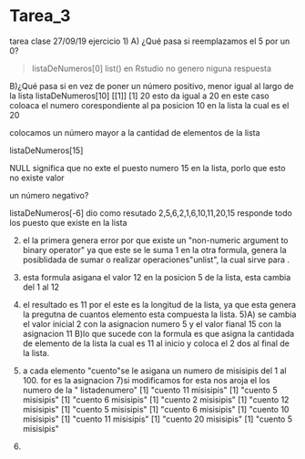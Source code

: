 # Tarea_3
tarea clase 27/09/19
ejercicio 
1)
 A)  ¿Qué pasa si reemplazamos el 5 por un 0?
> listaDeNumeros[0]
list()
en Rstudio no genero niguna respuesta 

B)¿Qué pasa si en vez de poner un
número positivo, menor igual al largo de la lista
 listaDeNumeros[10]
[[1]]
[1] 20
esto da igual a 20 en este caso coloaca el numero corespondiente al pa posicion 10 en la lista la cual es el 20 

colocamos un número mayor a la cantidad
de elementos de la lista

listaDeNumeros[15]

NULL  significa que no exte el puesto numero 15 en la lista, porlo que esto no existe valor 

un número negativo?

listaDeNumeros[-6]
dio como resutado 2,5,6,2,1,6,10,11,20,15
responde todo los puesto que existe en la lista 

2) el la primera genera error por que existe un "non-numeric argument to binary operator" ya que este se le suma 1 
en la otra formula, genera la posiblidada de sumar o realizar operaciones"unlist", la cual sirve para .

3) esta formula asigana el valor 12 en la posicion 5 de la lista, esta cambia del 1 al 12 

4) el resultado es 11 por el este es la longitud de la lista, ya que esta genera la pregutna de cuantos elemento esta 
compuesta la lista.
5)A) se cambia el valor inicial 2 con la asignacion numero 5 y el valor fianal 15 con la asignacion 11
B)lo que sucede con la formula es que asigna la cantidada de elemento de la lista la cual es 11 al inicio y coloca el 
2 dos al final de la lista. 
6) a cada elemento "cuento"se le asigana un numero de misisipis del 1 al 100. for es la asignacion 
7)si modificamos for esta nos aroja el los numero de la " listadenumero"
[1] "cuento  11  misisipis"
[1] "cuento  5  misisipis"
[1] "cuento  6  misisipis"
[1] "cuento  2  misisipis"
[1] "cuento  12  misisipis"
[1] "cuento  5  misisipis"
[1] "cuento  6  misisipis"
[1] "cuento  10  misisipis"
[1] "cuento  11  misisipis"
[1] "cuento  20  misisipis"
[1] "cuento  5  misisipis"

8)
